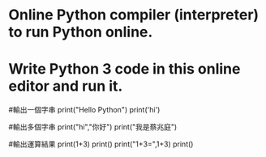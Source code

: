 # Online Python compiler (interpreter) to run Python online.
# Write Python 3 code in this online editor and run it.



#輸出一個字串
print("Hello Python")
print('hi')

#輸出多個字串
print("hi","你好")
print("我是蔡兆庭")

#輸出運算結果
print(1+3)
print()
print("1+3=",1+3)
print()
